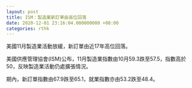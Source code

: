 ```yaml
---
layout: post
title: ISM：製造業新訂單由高位回落
date: 2020-12-01 23:16:04.000000000 +08:00
categories: rthk
---
```


美國11月製造業活動放緩，新訂單由近17年高位回落。

美國供應管理協會(ISM)公布，11月製造業指數由10月59.3跌至57.5，指數高於50，反映製造業活動仍處擴張情況。

期內，新訂單指數由67.9跌至65.1，就業指數亦由53.2跌至48.4。

